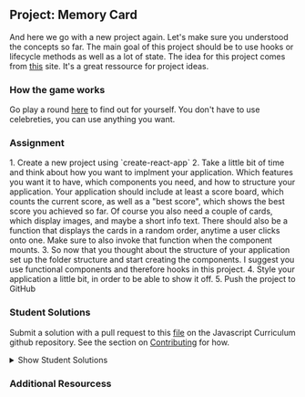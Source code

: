 ## Project: Memory Card

And here we go with a new project again. Let's make sure you understood the concepts so far. The main goal of this project should be to use hooks or lifecycle methods as well as a lot of state. The idea for this project comes from [this](https://www.golangprograms.com/react-js-projects-for-beginners.html) site. It's a great ressource for project ideas.

### How the game works

Go play a round [here](http://demo7.downloader.tech/) to find out for yourself. You don't have to use celebreties, you can use anything you want.

### Assignment

<div class="lesson-content__panel" markdown="1">
1. Create a new project using `create-react-app`
2. Take a little bit of time and think about how you want to implment your application. Which features you want it to have, which components you need, and how to structure your application. Your application should include at least a score board, which counts the current score, as well as a "best score", which shows the best score you achieved so far. Of course you also need a couple of cards, which display images, and maybe a short info text. There should also be a function that displays the cards in a random order, anytime a user clicks onto one. Make sure to also invoke that function when the component mounts.
3. So now that you thought about the structure of your application set up the folder structure and start creating the components. I suggest you use functional components and therefore hooks in this project.
4. Style your application a little bit, in order to be able to show it off.
5. Push the project to GitHub
</div>

### Student Solutions

Submit a solution with a pull request to this [file](https://github.com/TheOdinProject/curriculum/blob/master/javascript/frameworks/frameworks-project.md) on the Javascript Curriculum github repository. See the section on [Contributing](http://github.com/TheOdinProject/curriculum/blob/master/contributing.md) for how.

<details markdown="block">
  <summary> Show Student Solutions </summary>

- Add your solution below this line!

</details>

### Additional Resourcess
